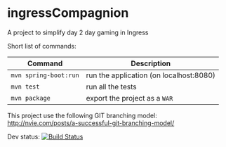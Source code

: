 ingressCompagnion
=================
A project to simplify day 2 day gaming in Ingress

Short list of commands:

| Command | Description |
| --- | --- |
| `mvn spring-boot:run` | run the application (on localhost:8080)|
| `mvn test` | run all the tests |
| `mvn package` | export the project as a `WAR` | 


This project use the following GIT branching model: http://nvie.com/posts/a-successful-git-branching-model/


Dev status: [![Build Status](https://drone.io/github.com/wisthy/ingressCompagnion/status.png)](https://drone.io/github.com/wisthy/ingressCompagnion/latest)
